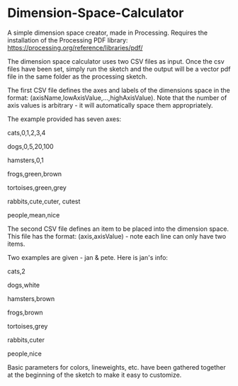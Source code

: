 # Dimension-Space-Calculator

A simple dimension space creator, made in Processing. Requires the installation of the Processing PDF library:
https://processing.org/reference/libraries/pdf/

The dimension space calculator uses two CSV files as input. 
Once the csv files have been set, simply run the sketch and the output will be a vector pdf file in the same folder as the processing sketch.

The first CSV file defines the axes and labels of the dimensions space in the format:
(axisName,lowAxisValue,...,highAxisValue).
Note that the number of axis values is arbitrary - it will automatically space them appropriately.

The example provided has seven axes:

cats,0,1,2,3,4

dogs,0,5,20,100

hamsters,0,1

frogs,green,brown

tortoises,green,grey

rabbits,cute,cuter, cutest

people,mean,nice

The second CSV file defines an item to be placed into the dimension space. This file has the format:
(axis,axisValue) - note each line can only have two items.

Two examples are given - jan & pete. Here is jan's info:

cats,2

dogs,white

hamsters,brown

frogs,brown

tortoises,grey

rabbits,cuter

people,nice


Basic parameters for colors, lineweights, etc. have been gathered together at the beginning of the sketch to make it easy to customize.


